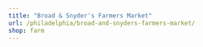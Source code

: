 ```yaml
---
title: "Broad & Snyder's Farmers Market"
url: /philadelphia/broad-and-snyders-farmers-market/
shop: farm
---
```

